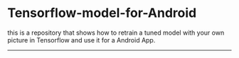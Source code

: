 # Tensorflow-model-for-Android
this is a repository that shows how to retrain a tuned model with your own picture in Tensorflow and use it for a Android App.

-----------------------------------------------------------------------------------------------------------------------------------------------------------------------

